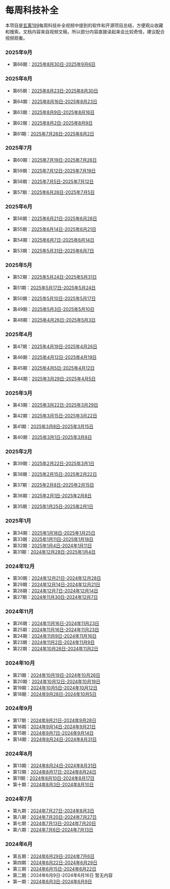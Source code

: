 # 每周科技补全

本项目是[玄离199](https://space.bilibili.com/67079745)每周科技补全视频中提到的软件和开源项目总结，方便观众收藏和搜索。文档内容来自视频文稿，所以部分内容直接读起来会比较奇怪，建议配合视频观看。

### 2025年9月

- 第66期：[2025年8月30日-2025年9月6日](https://github.com/xuanli199/weekly/blob/main/docs/66.md)

### 2025年8月

- 第65期：[2025年8月23日-2025年8月30日](https://github.com/xuanli199/weekly/blob/main/docs/65.md)

- 第64期：[2025年8月16日-2025年8月23日](https://github.com/xuanli199/weekly/blob/main/docs/64.md)

- 第63期：[2025年8月9日-2025年8月16日](https://github.com/xuanli199/weekly/blob/main/docs/63.md)

- 第62期：[2025年8月2日-2025年8月9日](https://github.com/xuanli199/weekly/blob/main/docs/62.md)

- 第61期：[2025年7月26日-2025年8月2日](https://github.com/xuanli199/weekly/blob/main/docs/61.md)

### 2025年7月

- 第60期：[2025年7月19日-2025年7月26日](https://github.com/xuanli199/weekly/blob/main/docs/60.md)

- 第59期：[2025年7月12日-2025年7月19日](https://github.com/xuanli199/weekly/blob/main/docs/59.md)

- 第58期：[2025年7月5日-2025年7月12日](https://github.com/xuanli199/weekly/blob/main/docs/58.md)

- 第57期：[2025年6月28日-2025年7月5日](https://github.com/xuanli199/weekly/blob/main/docs/57.md)

### 2025年6月

- 第56期：[2025年6月21日-2025年6月28日](https://github.com/xuanli199/weekly/blob/main/docs/56.md)

- 第55期：[2025年6月14日-2025年6月21日](https://github.com/xuanli199/weekly/blob/main/docs/55.md)

- 第54期：[2025年6月7日-2025年6月14日](https://github.com/xuanli199/weekly/blob/main/docs/54.md)

- 第53期：[2025年5月31日-2025年6月7日](https://github.com/xuanli199/weekly/blob/main/docs/53.md)

### 2025年5月

- 第52期：[2025年5月24日-2025年5月31日](https://github.com/xuanli199/weekly/blob/main/docs/52.md)

- 第51期：[2025年5月17日-2025年5月24日](https://github.com/xuanli199/weekly/blob/main/docs/51.md)

- 第50期：[2025年5月10日-2025年5月17日](https://github.com/xuanli199/weekly/blob/main/docs/50.md)

- 第49期：[2025年5月3日-2025年5月10日](https://github.com/xuanli199/weekly/blob/main/docs/49.md)

- 第48期：[2025年4月26日-2025年5月3日](https://github.com/xuanli199/weekly/blob/main/docs/48.md)

### 2025年4月


- 第47期：[2025年4月19日-2025年4月26日](https://github.com/xuanli199/weekly/blob/main/docs/47.md)

- 第46期：[2025年4月12日-2025年4月19日](https://github.com/xuanli199/weekly/blob/main/docs/46.md)

- 第45期：[2025年4月5日-2025年4月12日](https://github.com/xuanli199/weekly/blob/main/docs/45.md)

- 第44期：[2025年3月29日-2025年4月5日](https://github.com/xuanli199/weekly/blob/main/docs/44.md)

### 2025年3月


- 第43期：[2025年3月22日-2025年3月29日](https://github.com/xuanli199/weekly/blob/main/docs/43.md)

- 第42期：[2025年3月15日-2025年3月22日](https://github.com/xuanli199/weekly/blob/main/docs/42.md)

- 第41期：[2025年3月8日-2025年3月15日](https://github.com/xuanli199/weekly/blob/main/docs/41.md)
- 第40期：[2025年3月1日-2025年3月8日](https://github.com/xuanli199/weekly/blob/main/docs/40.md)

### 2025年2月

- 第39期：[2025年2月22日-2025年3月1日](https://github.com/xuanli199/weekly/blob/main/docs/39.md)

- 第38期：[2025年2月15日-2025年2月22日](https://github.com/xuanli199/weekly/blob/main/docs/38.md)
- 第37期：[2025年2月8日-2025年2月15日](https://github.com/xuanli199/weekly/blob/main/docs/37.md)
- 第36期：[2025年2月1日-2025年2月8日](https://github.com/xuanli199/weekly/blob/main/docs/36.md)
- 第35期：[2025年1月25日-2025年2月1日](https://github.com/xuanli199/weekly/blob/main/docs/35.md)

### 2025年1月

- 第34期：[2025年1月18日-2025年1月25日](https://github.com/xuanli199/weekly/blob/main/docs/34.md)
- 第33期：[2025年1月11日-2025年1月18日](https://github.com/xuanli199/weekly/blob/main/docs/33.md)
- 第32期：[2025年1月4日-2024年1月11日](https://github.com/xuanli199/weekly/blob/main/docs/32.md)
- 第31期：[2024年12月28日-2025年1月4日](https://github.com/xuanli199/weekly/blob/main/docs/31.md)

### 2024年12月

- 第30期：[2024年12月21日-2024年12月28日](https://github.com/xuanli199/weekly/blob/main/docs/30.md)
- 第29期：[2024年12月14日-2024年12月21日](https://github.com/xuanli199/weekly/blob/main/docs/29.md)
- 第28期：[2024年12月7日-2024年12月14日](https://github.com/xuanli199/weekly/blob/main/docs/28.md)
- 第27期：[2024年11月30日-2024年12月7日](https://github.com/xuanli199/weekly/blob/main/docs/27.md)

### 2024年11月

- 第26期：[2024年11月16日-2024年11月23日](https://github.com/xuanli199/weekly/blob/main/docs/26.md)
- 第25期：[2024年11月16日-2024年11月23日](https://github.com/xuanli199/weekly/blob/main/docs/25.md)
- 第24期：[2024年11月9日-2024年11月16日](https://github.com/xuanli199/weekly/blob/main/docs/24.md)
- 第23期：[2024年11月2日-2024年11月9日](https://github.com/xuanli199/weekly/blob/main/docs/23.md)
- 第22期：[2024年10月26日-2024年11月2日](https://github.com/xuanli199/weekly/blob/main/docs/22.md)

### 2024年10月

- 第21期：[2024年10月19日-2024年10月26日](https://github.com/xuanli199/weekly/blob/main/docs/21.md)
- 第20期：[2024年10月12日-2024年10月19日](https://github.com/xuanli199/weekly/blob/main/docs/20.md)
- 第19期：[2024年10月5日-2024年10月12日](https://github.com/xuanli199/weekly/blob/main/docs/19.md)
- 第18期：[2024年9月28日-2024年10月5日](https://github.com/xuanli199/weekly/blob/main/docs/18.md)

### 2024年9月

- 第17期：[2024年9月21日-2024年9月28日](https://github.com/xuanli199/weekly/blob/main/docs/17.md)
- 第16期：[2024年9月14日-2024年9月21日](https://github.com/xuanli199/weekly/blob/main/docs/16.md)
- 第15期：[2024年9月7日-2024年9月14日](https://github.com/xuanli199/weekly/blob/main/docs/15.md)
- 第14期：[2024年8月24日-2024年8月31日](https://github.com/xuanli199/weekly/blob/main/docs/14.md)

### 2024年8月

- 第13期：[2024年8月24日-2024年8月31日](https://github.com/xuanli199/weekly/blob/main/docs/13.md)
- 第12期：[2024年8月17日-2024年8月24日](https://github.com/xuanli199/weekly/blob/main/docs/12.md)
- 第11期：[2024年8月10日-2024年8月17日](https://github.com/xuanli199/weekly/blob/main/docs/11.md)
- 第十期：[2024年8月3日-2024年8月10日](https://github.com/xuanli199/weekly/blob/main/docs/10.md)

### 2024年7月

- 第九期：[2024年7月27日-2024年8月3日](https://github.com/xuanli199/weekly/blob/main/docs/09.md)
- 第八期：[2024年7月20日-2024年7月27日](https://github.com/xuanli199/weekly/blob/main/docs/08.md)
- 第七期：[2024年7月13日-2024年7月20日](https://github.com/xuanli199/weekly/blob/main/docs/07.md)
- 第六期：[2024年7月6日-2024年7月13日](https://github.com/xuanli199/weekly/blob/main/docs/06.md)

### 2024年6月

- 第五期：[2024年6月29日-2024年7月6日](https://github.com/xuanli199/weekly/blob/main/docs/05.md)
- 第四期：[2024年6月22日-2024年6月29日](https://github.com/xuanli199/weekly/blob/main/docs/04.md)
- 第三期：[2024年6月15日-2024年6月22日](https://github.com/xuanli199/weekly/blob/main/docs/03.md)
- 第二期：2024年6月9日-2024年6月16日 暂无内容
- 第一期：[2024年6月3日-2024年6月9日](https://github.com/xuanli199/weekly/blob/main/docs/01.md)
  
